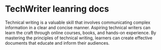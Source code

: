 # TechWriter leanring docs
Technical writing is a valuable skill that involves communicating complex information in a clear and concise manner. Aspiring technical writers can learn the craft through online courses, books, and hands-on experience. By mastering the principles of technical writing, learners can create effective documents that educate and inform their audiences.
